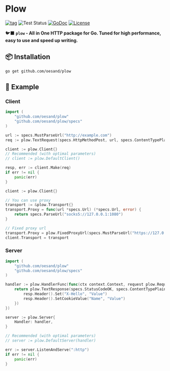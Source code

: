 # Plow

[![tag](https://img.shields.io/github/tag/oesand/giglet.svg)](https://github.com/oesand/giglet/releases)
![Test Status](https://github.com/oesand/plow/actions/workflows/test.yml/badge.svg)
[![GoDoc](https://godoc.org/github.com/oesand/giglet?status.svg)](https://pkg.go.dev/github.com/oesand/giglet)
[![License](https://img.shields.io/github/license/oesand/giglet)](./LICENSE)

🐦‍⬛ **`plow` - All in One HTTP package for Go. Tuned for high performance, easy to use and speed up writing.**

## 📦 Installation

```sh
go get github.com/oesand/plow
```

## 🎯 Example

### Client

```go
import (
    "github.com/oesand/plow"
    "github.com/oesand/plow/specs"
)

url := specs.MustParseUrl("http://example.com")
req := plow.TextRequest(specs.HttpMethodPost, url, specs.ContentTypePlain, "Hello")

client := plow.Client{}
// Recommended (with optimal parameters)
// client := plow.DefaultClient()

resp, err := client.Make(req)
if err != nil {
    panic(err)
}
```

```go
client := plow.Client{}

// You can use proxy
transport := &plow.Transport{}
transport.Proxy = func(url *specs.Url) (*specs.Url, error) {
    return specs.ParseUrl("socks5://127.0.0.1:1080")
}

// Fixed proxy url
transport.Proxy = plow.FixedProxyUrl(specs.MustParseUrl("https://127.0.0.1"))
client.Transport = transport
```

### Server
```go
import (
    "github.com/oesand/plow"
    "github.com/oesand/plow/specs"
)

handler := plow.HandlerFunc(func(ctx context.Context, request plow.Request) plow.Response {
    return plow.TextResponse(specs.StatusCodeOK, specs.ContentTypePlain, "hello", func(resp plow.Response) {
        resp.Header().Set("X-Hello", "Value")
        resp.Header().SetCookieValue("Name", "Value")
    })
})

server := plow.Server{
    Handler: handler,
}

// Recommended (with optimal parameters)
// server := plow.DefaultServer(handler)

err := server.ListenAndServe(":http")
if err != nil {
    panic(err)
}
```

